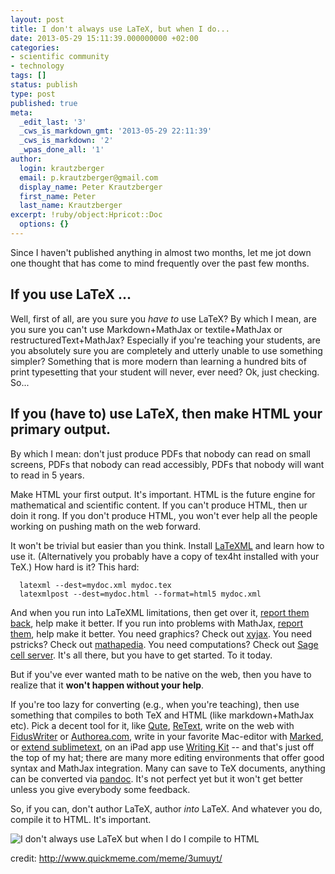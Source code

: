 ```yaml
---
layout: post
title: I don't always use LaTeX, but when I do...
date: 2013-05-29 15:11:39.000000000 +02:00
categories:
- scientific community
- technology
tags: []
status: publish
type: post
published: true
meta:
  _edit_last: '3'
  _cws_is_markdown_gmt: '2013-05-29 22:11:39'
  _cws_is_markdown: '2'
  _wpas_done_all: '1'
author:
  login: krautzberger
  email: p.krautzberger@gmail.com
  display_name: Peter Krautzberger
  first_name: Peter
  last_name: Krautzberger
excerpt: !ruby/object:Hpricot::Doc
  options: {}
---
```


Since I haven't published anything in almost two months, let me jot down one thought that has come to mind frequently over the past few months.

## If you use LaTeX ...

Well, first of all, are you sure you _have to_ use LaTeX? By which I mean, are you sure you can't use Markdown+MathJax or textile+MathJax or restructuredText+MathJax? Especially if you're teaching your students, are you absolutely sure you are completely and utterly unable to use something simpler? Something that is more modern than learning a hundred bits of print typesetting that your student will never, ever need? Ok, just checking. So...

## If you (have to) use LaTeX, then make HTML your primary output.

By which I mean: don't just produce PDFs that nobody can read on small screens, PDFs that nobody can read accessibly, PDFs that nobody will want to read in 5 years.

Make HTML your first output. It's important. HTML is the future engine for mathematical and scientific content. If you can't produce HTML, then ur doin it rong. If you don't produce HTML, you won't ever help all the people working on pushing math on the web forward.

It won't be trivial but easier than you think. Install [LaTeXML](http://dlmf.nist.gov/LaTeXML/a) and learn how to use it. (Alternatively you probably have a copy of tex4ht installed with your TeX.) How hard is it? This hard:

      latexml --dest=mydoc.xml mydoc.tex
      latexmlpost --dest=mydoc.html --format=html5 mydoc.xml

And when you run into LaTeXML limitations, then get over it, [report them back](http://dlmf.nist.gov/LaTeXML/contact.html), help make it better. If you run into problems with MathJax, [report them](github.com/mathjax/mathjax/issues), help make it better. You need graphics? Check out [xyjax](https://github.com/sonoisa/XyJax). You need pstricks? Check out [mathapedia](http://mathapedia.com). You need computations? Check out [Sage cell server](http://www.sagemath.org/eval.html). It's all there, but you have to get started. To it today.

But if you've ever wanted math to be native on the web, then you have to realize that it **won't happen without your help**.

If you're too lazy for converting (e.g., when you're teaching), then use something that compiles to both TeX and HTML (like markdown+MathJax etc). Pick a decent tool for it, like [Qute](http://www.inkcode.net/qute), [ReText](http://sourceforge.net/projects/retext/), write on the web with [FidusWriter](http://fiduswriter.com/) or [Authorea.com](http://authorea.com), write in your favorite Mac-editor with [Marked](http://markedapp.com/), or [extend sublimetext](https://github.com/revolunet/sublimetext-markdown-preview), on an iPad app use [Writing Kit](http://getwritingkit.com/) -- and that's just off the top of my hat; there are many more editing environments that offer good syntax and MathJax integration. Many can save to TeX documents, anything can be converted via [pandoc](http://johnmacfarlane.net/pandoc/). It's not perfect yet but it won't get better unless you give everybody some feedback.

So, if you can, don't author LaTeX, author _into_ LaTeX. And whatever you do, compile it to HTML. It's important.

![I don't always use LaTeX but when I do I compile to HTML](assets/3umuyt.jpg)

credit: http://www.quickmeme.com/meme/3umuyt/